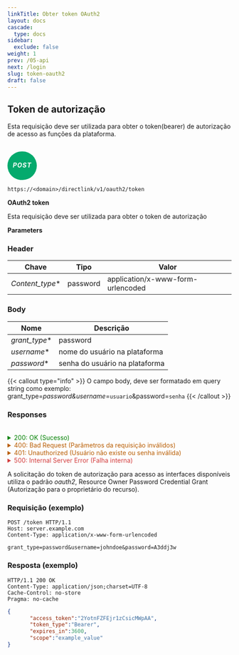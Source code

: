 ```yaml
---
linkTitle: Obter token OAuth2
layout: docs
cascade:
  type: docs
sidebar:
  exclude: false
weight: 1
prev: /05-api
next: /login
slug: token-oauth2
draft: false
---
```


## Token de autorização

Esta requisição deve ser utilizada para obter o token(bearer) de autorização de acesso as funções da plataforma.

<br>
<div style="
  background-color: #04AA6D; /* Green */
  /* cursor: pointer; */
  border: none;
  border-radius: 60px;
  color: white;
  padding: 2px 12px;
  text-align: center;
  display: inline-block;
  letter-spacing: 1px;

">
<h5 style="color: white;">POST</h5>
</div>


```url
https://<domain>/directlink/v1/oauth2/token
```

**OAuth2 token**

Esta requisição deve ser utilizada para obter o token de autorização

**Parameters**

### Header

| Chave | Tipo | Valor|
| --- | ----------- | ---------|
| *Content_type** | password | application/x-www-form-urlencoded |

### Body

|  Nome  | Descrição |
| ----------- | ----------- |
| *grant_type**      | password |
| *username**      | nome do usuário na plataforma |
| *password**      | senha do usuário na plataforma |

<!-- *required -->

{{< callout type="info" >}}
 O campo body, deve ser formatado em query string como exemplo: grant_type=*password&username*=`usuario`&password=`senha`
{{< /callout >}}

### Responses

<br>
<details>
<summary style="color: green; cursor: pointer;">200: OK   (Sucesso)</summary>

```json
{
    "access_token": "eyJhbGciOiJIUzI1NiIsInR5cCI6IkpXVCJ9.eyJpc3MiOiJodHRwOi8vMTkyLjE2OC41LjM4OjgwODAvZGlyZWN0bGluay92MSIsInN1YiI6IlVTRVIxIiwiYXVkIjpbImh0dHA6Ly8xOTIuMTY4LjUuMzg6ODA4MC9kaXJlY3RsaW5rL3YxIl0sImV4cCI6MTY1NTE1OTk3NiwibmJmIjoxNjU1MTU2Mzc2LCJpYXQiOjE2NTUxNTYzNzYsImp0aSI6IjE2NTUxNTYzNzY0Mjg2OTcwMDAifQ.GeMf9voddvEdgStH2GJqHIKIWXXYYbhLEKVz-kq_Cp8",
    "token_type": "Bearer",
    "expires_in": 3600,
    "scope": "https://<domain>/directlink/v1"
}
```
</details>


<details>
<summary style="color: #B95E04; cursor: pointer;">400: Bad Request   (Parâmetros da requisição inválidos)</summary>

```json
{
    "error": 400,
    "error_description": "Bad Request",
    "error_uri": "https://<domain>/directlink/v1"
}
```
</details>

<details>
<summary style="color: #B95E04; cursor: pointer;">401: Unauthorized   (Usuário não existe ou senha inválida)</summary>

```json
{
    "error": 401,
    "error_description": "Unauthorized",
    "error_uri": "https://<domain>/directlink/v1"
}
```
</details>

<details>
<summary style="color: #D33D3D; cursor: pointer;">500: Internal Server Error   (Falha interna)</summary>

```json
{
    "error": 500,
    "error_description": "Internal server error",
    "error_uri": "https://<domain>/directlink/v1"
}
```
</details>

</details>


<!--
{{% details title="POST" closed="false" %}}

{{% /details %}} -->

A solicitação do token de autorização para acesso as interfaces disponíveis utiliza o padrão *oauth2*, Resource Owner Password Credential Grant (Autorização para o proprietário do recurso).

### Requisição (exemplo)

```
POST /token HTTP/1.1
Host: server.example.com
Content-Type: application/x-www-form-urlencoded

grant_type=password&username=johndoe&password=A3ddj3w
```

### Resposta (exemplo)

```
HTTP/1.1 200 OK
Content-Type: application/json;charset=UTF-8
Cache-Control: no-store
Pragma: no-cache
```

```json
{
       "access_token":"2YotnFZFEjr1zCsicMWpAA",
       "token_type":"Bearer",
       "expires_in":3600,
       "scope":"example_value"
}
```



